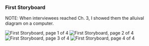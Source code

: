 ### First Storyboard<br/>

NOTE: When interviewees reached Ch. 3, I showed them the alluival diagram on a computer.

![First Storyboard, page 1 of 4](https://github.com/klenartCMU/klenart_portfolio/blob/master/Storyboard1Page1.jpg)
![First Storyboard, page 2 of 4](https://github.com/klenartCMU/klenart_portfolio/blob/master/Storyboard1Page2.jpg)
![First Storyboard, page 3 of 4](https://github.com/klenartCMU/klenart_portfolio/blob/master/Storyboard1Page3.jpg)
![First Storyboard, page 4 of 4](https://github.com/klenartCMU/klenart_portfolio/blob/master/Storyboard1Page4.jpg)
